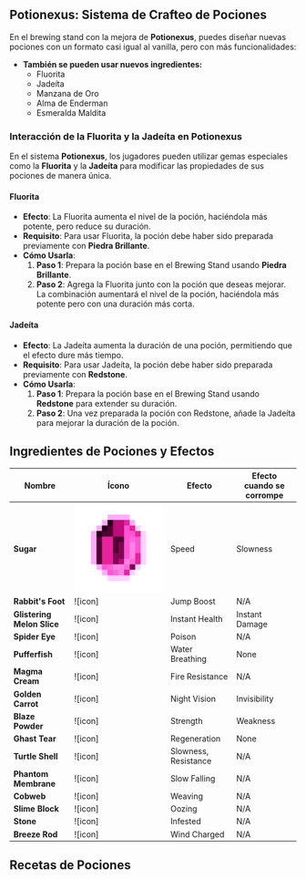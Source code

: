 ## Potionexus: Sistema de Crafteo de Pociones

En el brewing stand con la mejora de **Potionexus**, puedes diseñar nuevas pociones con un formato casi igual al vanilla, pero con más funcionalidades:

- **También se pueden usar nuevos ingredientes:**
  - Fluorita
  - Jadeíta
  - Manzana de Oro
  - Alma de Enderman
  - Esmeralda Maldita

### Interacción de la Fluorita y la Jadeíta en Potionexus

En el sistema **Potionexus**, los jugadores pueden utilizar gemas especiales como la **Fluorita** y la **Jadeíta** para modificar las propiedades de sus pociones de manera única.

#### **Fluorita**
- **Efecto**: La Fluorita aumenta el nivel de la poción, haciéndola más potente, pero reduce su duración.
- **Requisito**: Para usar Fluorita, la poción debe haber sido preparada previamente con **Piedra Brillante**.
- **Cómo Usarla**:
  1. **Paso 1**: Prepara la poción base en el Brewing Stand usando **Piedra Brillante**.
  2. **Paso 2**: Agrega la Fluorita junto con la poción que deseas mejorar. La combinación aumentará el nivel de la poción, haciéndola más potente pero con una duración más corta.

#### **Jadeíta**
- **Efecto**: La Jadeíta aumenta la duración de una poción, permitiendo que el efecto dure más tiempo.
- **Requisito**: Para usar Jadeíta, la poción debe haber sido preparada previamente con **Redstone**.
- **Cómo Usarla**:
  1. **Paso 1**: Prepara la poción base en el Brewing Stand usando **Redstone** para extender su duración.
  2. **Paso 2**: Una vez preparada la poción con Redstone, añade la Jadeíta para mejorar la duración de la poción.

## Ingredientes de Pociones y Efectos

| **Nombre**            | **Ícono** | **Efecto**            | **Efecto cuando se corrompe**    |
|-----------------------|-----------|-----------------------|----------------------------------|
| **Sugar**             | ![icon](https://github.com/MiguelVeraXd/Valley-Dimensional-Wiki/blob/main/Main/Wiki/assets/items/emerald_currupte.png)   | Speed                  | Slowness                         |
| **Rabbit's Foot**     | ![icon]   | Jump Boost             | N/A                              |
| **Glistering Melon Slice** | ![icon] | Instant Health         | Instant Damage                   |
| **Spider Eye**        | ![icon]   | Poison                 | N/A                              |
| **Pufferfish**        | ![icon]   | Water Breathing        | None                             |
| **Magma Cream**       | ![icon]   | Fire Resistance        | N/A                              |
| **Golden Carrot**     | ![icon]   | Night Vision           | Invisibility                     |
| **Blaze Powder**      | ![icon]   | Strength               | Weakness                         |
| **Ghast Tear**        | ![icon]   | Regeneration           | None                             |
| **Turtle Shell**      | ![icon]   | Slowness, Resistance   | N/A                              |
| **Phantom Membrane**  | ![icon]   | Slow Falling           | N/A                              |
| **Cobweb**            | ![icon]   | Weaving                | N/A                              |
| **Slime Block**       | ![icon]   | Oozing                 | N/A                              |
| **Stone**             | ![icon]   | Infested               | N/A                              |
| **Breeze Rod**        | ![icon]   | Wind Charged           | N/A                              |

## Recetas de Pociones
